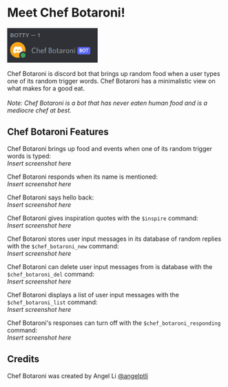 # Meet Chef Botaroni!

<img src="images/chef_botaroni_online.png" width="210" height="80">

Chef Botaroni is discord bot that brings up random food when a user types one of its random trigger words. Chef Botaroni has a minimalistic view on what makes for a good eat. <br/>
<br/>
*Note: Chef Botaroni is a bot that has never eaten human food and is a mediocre chef at best.*

## Chef Botaroni Features
Chef Botaroni brings up food and events when one of its random trigger words is typed:<br/>
*Insert screenshot here*<br/>

Chef Botaroni responds when its name is mentioned:<br/>
*Insert screenshot here*<br/>

Chef Botaroni says hello back:<br/>
*Insert screenshot here*<br/>

Chef Botaroni gives inspiration quotes with the `$inspire` command:<br/>
*Insert screenshot here*<br/>

Chef Botaroni stores user input messages in its database of random replies with the `$chef_botaroni_new` command:<br/>
*Insert screenshot here*<br/>

Chef Botaroni can delete user input messages from is database with the `$chef_botaroni_del` command:<br/>
*Insert screenshot here*<br/>

Chef Botaroni displays a list of user input messages with the `$chef_botaroni_list` command:<br/>
*Insert screenshot here*<br/>

Chef Botaroni's responses can turn off with the `$chef_botaroni_responding` command:<br/>
*Insert screenshot here*<br/>

## Credits
Chef Botaroni was created by Angel Li [@angelptli](https://github.com/angelptli)